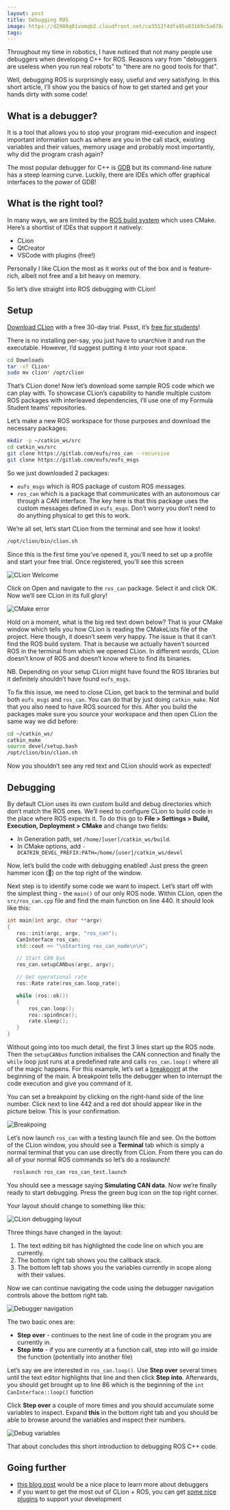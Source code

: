 ```yaml
---
layout: post
title: Debugging ROS
image: https://d2908q01vomqb2.cloudfront.net/ca3512f4dfa95a03169c5a670a4c91a19b3077b4/2018/11/26/ros-logo.jpg
tags: 
---
```


Throughout my time in robotics, I have noticed that not many people use debuggers when developing C++ for ROS. Reasons vary from "debuggers are useless when you run real robots" to "there are no good tools for that".

Well, debugging ROS is surprisingly easy, useful and very satisfying. In this short article, I’ll show you the basics of how to get started and get your hands dirty with some code!

## What is a debugger?

It is a tool that allows you to stop your program mid-execution and inspect important information such as where are you in the call stack, existing variables and their values, memory usage and probably most importantly, why did the program crash again?

The most popular debugger for C++ is [GDB](https://www.gnu.org/software/gdb/) but its command-line nature has a steep learning curve. Luckily, there are IDEs which offer graphical interfaces to the power of GDB!

## What is the right tool?

In many ways, we are limited by the [ROS build system](http://wiki.ros.org/catkin) which uses CMake. Here’s a shortlist of IDEs that support it natively:

- CLion
- QtCreator
- VSCode with plugins (free!)

Personally I like CLion the most as it works out of the box and is feature-rich, albeit not free and a bit heavy on memory.

So let’s dive straight into ROS debugging with CLion!

## Setup

[Download CLion](https://www.jetbrains.com/clion/download/) with a free 30-day trial. Pssst, it’s [free for students](https://www.jetbrains.com/student/)!

There is no installing per-say, you just have to unarchive it and run the executable. However, I’d suggest putting it into your root space.

```bash
cd Downloads
tar -xf CLion*
sudo mv clion* /opt/clion
```

That’s CLion done! Now let’s download some sample ROS code which we can play with. To showcase CLion’s capability to handle multiple custom ROS packages with interleaved dependencies, I’ll use one of my Formula Student teams’ repositories.

Let’s make a new ROS workspace for those purposes and download the necessary packages:

```bash
mkdir -p ~/catkin_ws/src
cd catkin_ws/src
git clone https://gitlab.com/eufs/ros_can --recursive
git clone https://gitlab.com/eufs/eufs_msgs
```

So we just downloaded 2 packages:

- `eufs_msgs` which is ROS package of custom ROS messages.
- `ros_can` which is a package that communicates with an autonomous car through a CAN interface. The key here is that this package uses the custom messages defined in `eufs_msgs`. Don’t worry you don’t need to do anything physical to get this to work.

We’re all set, let’s start CLion from the terminal and see how it looks!

```bash
/opt/clion/bin/clion.sh
```

Since this is the first time you’ve opened it, you’ll need to set up a profile and start your free trial. Once registered, you’ll see this screen

![CLion Welcome](../img/clion_welcome.png)

Click on Open and navigate to the `ros_can` package. Select it and click OK. Now we’ll see CLion in its full glory!

![CMake error](../img/clion_cmake_error.png)

Hold on a moment, what is the big red text down below? That is your CMake window which tells you how CLion is reading the CMakeLists file of the project. Here though, it doesn’t seem very happy. The issue is that it can’t find the ROS build system. That is because we actually haven’t sourced ROS in the terminal from which we opened CLion. In different words, CLion doesn’t know of ROS and doesn’t know where to find its binaries.

NB. Depending on your setup CLion might have found the ROS libraries but it definitely shouldn’t have found `eufs_msgs`.

To fix this issue, we need to close CLion, get back to the terminal and build both `eufs_msgs` and `ros_can`. You can do that by just doing `catkin_make`. Not that you also need to have ROS sourced for this. After you build the packages make sure you source your workspace and then open CLion the same way we did before:

```bash
cd ~/catkin_ws/
catkin_make
source devel/setup.bash
/opt/clion/bin/clion.sh
```

Now you shouldn’t see any red text and CLion should work as expected!

## Debugging

By default CLion uses its own custom build and debug directories which don’t match the ROS ones. We’ll need to configure CLion to build code in the place where ROS expects it. To do this go to **File > Settings > Build, Execution, Deployment > CMake** and change two fields:

- In Generation path, set `/home/[user]/catkin_ws/build`.
- In CMake options, add `-DCATKIN_DEVEL_PREFIX:PATH=/home/[user]/catkin_ws/devel`

Now, let’s build the code with debugging enabled! Just press the green hammer icon (🔨) on the top right of the window.

Next step is to identify some code we want to inspect. Let’s start off with the simplest thing - the `main()` of our only ROS node. Within CLion, open the `src/ros_can.cpp` file and find the main function on line 440. It should look like this:

```cpp
int main(int argc, char **argv)
{
   ros::init(argc, argv, "ros_can");
   CanInterface ros_can;
   std::cout << "\nStarting ros_can_node\n\n";

   // Start CAN bus
   ros_can.setupCANbus(argc, argv);

   // Get operational rate
   ros::Rate rate(ros_can.loop_rate);

   while (ros::ok())
   {
       ros_can.loop();
       ros::spinOnce();
       rate.sleep();
   }
}
```

Without going into too much detail, the first 3 lines start up the ROS node. Then the `setupCANbus` function initialises the CAN connection and finally the `while` loop just runs at a predefined rate and calls `ros_can.loop()` where all of the magic happens. For this example, let’s set a [breakpoint](https://en.wikipedia.org/wiki/Breakpoint) at the beginning of the main. A breakpoint tells the debugger when to interrupt the code execution and give you command of it.

You can set a breakpoint by clicking on the right-hand side of the line number. Click next to line 442 and a red dot should appear like in the picture below. This is your confirmation.

![Breakpoing](../img/clion_breakpoint.png)

Let’s now launch `ros_can` with a testing launch file and see. On the bottom of the CLion window, you should see a **Terminal** tab which is simply a normal terminal that you can use directly from CLion. From there you can do all of your normal ROS commands so let’s do a roslaunch!

```bash
  roslaunch ros_can ros_can_test.launch
```

You should see a message saying **Simulating CAN data**. Now we’re finally ready to start debugging. Press the green bug icon on the top right corner.

Your layout should change to something like this:

![CLion debugging layout](../img/clion_debug_view.png)

Three things have changed in the layout:

1. The text editing bit has highlighted the code line on which you are currently.
2. The bottom right tab shows you the callback stack.
3. The bottom left tab shows you the variables currently in scope along with their values.

Now we can continue navigating the code using the debugger navigation controls above the bottom right tab.

![Debugger navigation](../img/clion_debug_steps.png)

The two basic ones are:

- **Step over** - continues to the next line of code in the program you are currently in.
- **Step into** - if you are currently at a function call, step into will go inside the function (potentially into another file)

Let’s say we are interested in `ros_can.loop()`. Use **Step over** several times until the text editor highlights that line and then click **Step into**. Afterwards, you should get brought up to line 86 which is the beginning of the `int CanInterface::loop()` function

Click **Step over** a couple of more times and you should accumulate some variables to inspect. Expand **this** in the bottom right tab and you should be able to browse around the variables and inspect their numbers.

![Debug variables](../img/clion_debug_vars.png)

That about concludes this short introduction to debugging ROS C++ code.

## Going further

- [this blog post](https://blog.jetbrains.com/clion/2015/05/debug-clion/) would be a nice place to learn more about debuggers
- if you want to get the most out of CLion + ROS, you can get [some nice plugins](http://wiki.ros.org/IDEs#CLion) to support your development
